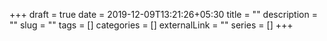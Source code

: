 +++ 
draft = true
date = 2019-12-09T13:21:26+05:30
title = ""
description = ""
slug = "" 
tags = []
categories = []
externalLink = ""
series = []
+++
